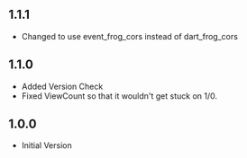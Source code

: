 ## 1.1.1

- Changed to use event_frog_cors instead of dart_frog_cors

## 1.1.0

- Added Version Check
- Fixed ViewCount so that it wouldn't get stuck on 1/0.

## 1.0.0

- Initial Version
